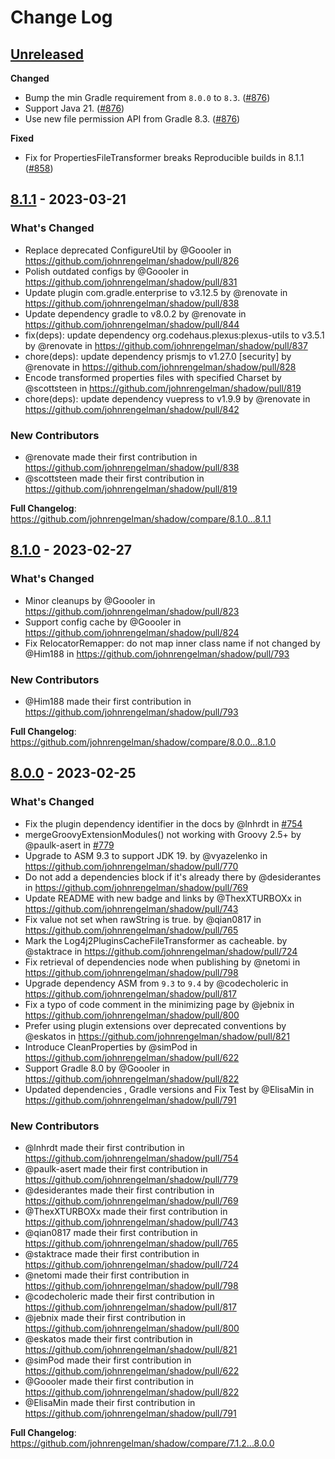 # Change Log

## [Unreleased]

**Changed**

- Bump the min Gradle requirement from `8.0.0` to `8.3`. ([#876](https://github.com/johnrengelman/shadow/pull/876))
- Support Java 21. ([#876](https://github.com/johnrengelman/shadow/pull/876))
- Use new file permission API from Gradle 8.3. ([#876](https://github.com/johnrengelman/shadow/pull/876))

**Fixed**
 
- Fix for PropertiesFileTransformer breaks Reproducible builds in 8.1.1 ([#858](https://github.com/johnrengelman/shadow/pull/858))


## [8.1.1] - 2023-03-21

### What's Changed
* Replace deprecated ConfigureUtil by @Goooler in https://github.com/johnrengelman/shadow/pull/826
* Polish outdated configs by @Goooler in https://github.com/johnrengelman/shadow/pull/831
* Update plugin com.gradle.enterprise to v3.12.5 by @renovate in https://github.com/johnrengelman/shadow/pull/838
* Update dependency gradle to v8.0.2 by @renovate in https://github.com/johnrengelman/shadow/pull/844
* fix(deps): update dependency org.codehaus.plexus:plexus-utils to v3.5.1 by @renovate in https://github.com/johnrengelman/shadow/pull/837
* chore(deps): update dependency prismjs to v1.27.0 [security] by @renovate in https://github.com/johnrengelman/shadow/pull/828
* Encode transformed properties files with specified Charset by @scottsteen in https://github.com/johnrengelman/shadow/pull/819
* chore(deps): update dependency vuepress to v1.9.9 by @renovate in https://github.com/johnrengelman/shadow/pull/842

### New Contributors
* @renovate made their first contribution in https://github.com/johnrengelman/shadow/pull/838
* @scottsteen made their first contribution in https://github.com/johnrengelman/shadow/pull/819

**Full Changelog**: https://github.com/johnrengelman/shadow/compare/8.1.0...8.1.1


## [8.1.0] - 2023-02-27

### What's Changed
* Minor cleanups by @Goooler in https://github.com/johnrengelman/shadow/pull/823
* Support config cache by @Goooler in https://github.com/johnrengelman/shadow/pull/824
* Fix RelocatorRemapper: do not map inner class name if not changed by @Him188 in https://github.com/johnrengelman/shadow/pull/793

### New Contributors
* @Him188 made their first contribution in https://github.com/johnrengelman/shadow/pull/793

**Full Changelog**: https://github.com/johnrengelman/shadow/compare/8.0.0...8.1.0


## [8.0.0] - 2023-02-25

### What's Changed
* Fix the plugin dependency identifier in the docs by @lnhrdt in [#754](https://github.com/johnrengelman/shadow/pull/754)
* mergeGroovyExtensionModules() not working with Groovy 2.5+ by @paulk-asert in [#779](https://github.com/johnrengelman/shadow/pull/779)
* Upgrade to ASM 9.3 to support JDK 19. by @vyazelenko in https://github.com/johnrengelman/shadow/pull/770
* Do not add a dependencies block if it's already there by @desiderantes in https://github.com/johnrengelman/shadow/pull/769
* Update README with new badge and links by @ThexXTURBOXx in https://github.com/johnrengelman/shadow/pull/743
* Fix value not set when rawString is true. by @qian0817 in https://github.com/johnrengelman/shadow/pull/765
* Mark the Log4j2PluginsCacheFileTransformer as cacheable. by @staktrace in https://github.com/johnrengelman/shadow/pull/724
* Fix retrieval of dependencies node when publishing by @netomi in https://github.com/johnrengelman/shadow/pull/798
* Upgrade dependency ASM from `9.3` to `9.4` by @codecholeric in https://github.com/johnrengelman/shadow/pull/817
* Fix a typo of code comment in the minimizing page by @jebnix in https://github.com/johnrengelman/shadow/pull/800
* Prefer using plugin extensions over deprecated conventions by @eskatos in https://github.com/johnrengelman/shadow/pull/821
* Introduce CleanProperties by @simPod in https://github.com/johnrengelman/shadow/pull/622
* Support Gradle 8.0 by @Goooler in https://github.com/johnrengelman/shadow/pull/822
* Updated dependencies , Gradle versions and Fix Test by @ElisaMin in https://github.com/johnrengelman/shadow/pull/791

### New Contributors
* @lnhrdt made their first contribution in https://github.com/johnrengelman/shadow/pull/754
* @paulk-asert made their first contribution in https://github.com/johnrengelman/shadow/pull/779
* @desiderantes made their first contribution in https://github.com/johnrengelman/shadow/pull/769
* @ThexXTURBOXx made their first contribution in https://github.com/johnrengelman/shadow/pull/743
* @qian0817 made their first contribution in https://github.com/johnrengelman/shadow/pull/765
* @staktrace made their first contribution in https://github.com/johnrengelman/shadow/pull/724
* @netomi made their first contribution in https://github.com/johnrengelman/shadow/pull/798
* @codecholeric made their first contribution in https://github.com/johnrengelman/shadow/pull/817
* @jebnix made their first contribution in https://github.com/johnrengelman/shadow/pull/800
* @eskatos made their first contribution in https://github.com/johnrengelman/shadow/pull/821
* @simPod made their first contribution in https://github.com/johnrengelman/shadow/pull/622
* @Goooler made their first contribution in https://github.com/johnrengelman/shadow/pull/822
* @ElisaMin made their first contribution in https://github.com/johnrengelman/shadow/pull/791

**Full Changelog**: https://github.com/johnrengelman/shadow/compare/7.1.2...8.0.0



[Unreleased]: https://github.com/GradleUp/shadow/compare/8.1.1...HEAD
[8.1.1]: https://github.com/GradleUp/shadow/releases/tag/8.1.1
[8.1.0]: https://github.com/GradleUp/shadow/releases/tag/8.1.0
[8.0.0]: https://github.com/GradleUp/shadow/releases/tag/8.0.0
